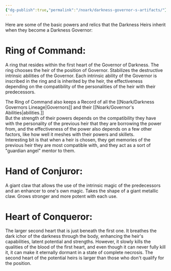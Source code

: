 ```yaml
---
{"dg-publish":true,"permalink":"/noark/darkness-governor-s-artifacts/"}
---
```




Here are some of the basic powers and relics that the Darkness Heirs inherit when they become a Darkness Governor:

# Ring of Command: 

A ring that resides within the first heart of the Governor of Darkness. The ring chooses the heir of the position of Governor. Stabilizes the destructive intrinsic abilities of the Governor. Each intrinsic ability of the Governor is inscribed in the ring and is inherited by the heir, the effectiveness depending on the compatibility of the personalities of the heir with their predecessors.

The Ring of Command also keeps a Record of all the [[Noark/Darkness Governors Lineage\|Governors]] and their [[Noark/Governor's Abilities\|abilities.]]  
But the strength of their powers depends on the compatibility they have with the personality of the previous heir that they are borrowing the power from, and the effectiveness of the power also depends on a few other factors, like how well it meshes with their powers and skillets.  
Interesting bit is that when a heir is chosen, they get memories of the previous heir they are most compatible with, and they act as a sort of "guardian angel" mentor to them.

# Hand of Conjuror: 

A giant claw that allows the use of the intrinsic magic of the predecessors and an enhancer to one's own magic. Takes the shape of a giant metallic claw. Grows stronger and more potent with each use.

# Heart of Conqueror: 

The larger second heart that is just beneath the first one. It breathes the dark ichor of the darkness through the body, enhancing the heir's capabilities, latent potential and strengths. However, it slowly kills the qualities of the blood of the first heart, and even though it can never fully kill it, it can make it eternally dormant in a state of complete necrosis. The second heart of the potential heirs is larger than those who don't qualify for the position.

